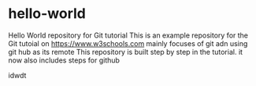 # hello-world
Hello World repository for Git tutorial
This is an example repository for the Git tutoial on https://www.w3schools.com
mainly focuses of git adn using git hub as its remote
This repository is built step by step in the tutorial.
it now also includes steps for github

idwdt
